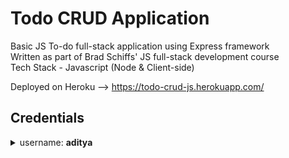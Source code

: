 # Todo CRUD Application
Basic JS To-do full-stack application using Express framework  
Written as part of Brad Schiffs' JS full-stack development course  
Tech Stack - Javascript (Node & Client-side)  
  
Deployed on Heroku --> https://todo-crud-js.herokuapp.com/

## Credentials  
<details>
<summary align='left'>username: <b>aditya</b></summary>  

&nbsp;&nbsp;&nbsp;&nbsp;password: *night*
    
</details>

